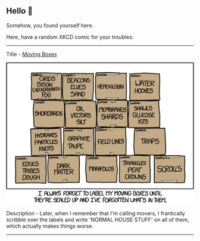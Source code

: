 ## Hello 👀

Somehow, you found yourself here.

Here, have a random XKCD comic for your troubles:

-----------------------------------

Title - [Moving Boxes](https://xkcd.com/1762)

![Moving Boxes](./random_comic.png)

Description - Later, when I remember that I'm calling movers, I frantically scribble over the labels and write 'NORMAL HOUSE STUFF' on all of them, which actually makes things worse.

-----------------------------------
